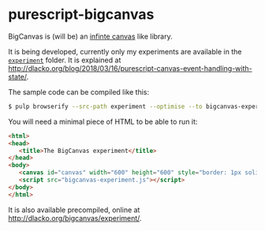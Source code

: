 # purescript-bigcanvas

BigCanvas is (will be) an [infinte canvas](https://en.wikipedia.org/wiki/Infinite_canvas) like
library. 

It is being developed, currently only my experiments are available in the [`experiment`](https://github.com/domoszlai/purescript-bigcanvas/tree/master/experiment) folder. It is explained at http://dlacko.org/blog/2018/03/16/purescript-canvas-event-handling-with-state/.

The sample code can be compiled like this:

```bash
$ pulp browserify --src-path experiment --optimise --to bigcanvas-experiment.js
```

You will need a minimal piece of HTML to be able to run it:

```html
<html>
<head>
   <title>The BigCanvas experiment</title>
</head>
<body>
   <canvas id="canvas" width="600" height="600" style="border: 1px solid black;"/>
   <script src="bigcanvas-experiment.js"></script>
</body>
</html>
```

It is also available precompiled, online at http://dlacko.org/bigcanvas/experiment/.
